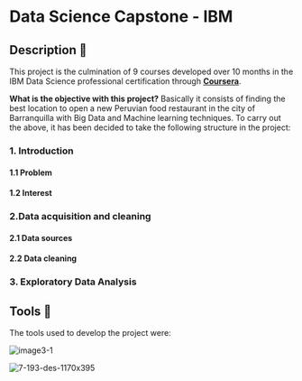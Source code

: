 # Data Science Capstone - IBM

## Description :speech_balloon:
This project is the culmination of 9 courses developed over 10 months in the IBM Data Science professional certification through [**Coursera**](https://www.coursera.org/professional-certificates/ibm-data-science). 

**What is the objective with this project?** Basically it consists of finding the best location to open a new Peruvian food restaurant in the city of Barranquilla with Big Data and Machine learning techniques. To carry out the above, it has been decided to take the following structure in the project: 

### 1. Introduction
#### 1.1 Problem
#### 1.2 Interest

### 2.Data acquisition and cleaning
#### 2.1 Data sources

#### 2.2 Data cleaning

### 3. Exploratory Data Analysis


## Tools :hammer:
The tools used to develop the project were:


![image3-1](https://user-images.githubusercontent.com/60367519/80152760-e0fa5900-8581-11ea-8669-fe156703925e.png)

![7-193-des-1170x395](https://user-images.githubusercontent.com/60367519/80152856-0edf9d80-8582-11ea-880e-0ad520c524a8.png)


